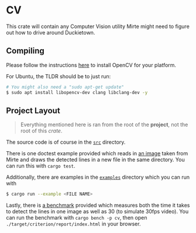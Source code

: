 # CV

This crate will contain any Computer Vision utility Mirte might need to figure out how to drive
around Duckietown.

## Compiling

Please follow the instructions [here](https://github.com/twistedfall/opencv-rust#getting-opencv)
to install OpenCV for your platform.

For Ubuntu, the TLDR should be to just run:

```sh
# You might also need a "sudo apt-get update"
$ sudo apt install libopencv-dev clang libclang-dev -y
```

## Project Layout

> Everything mentioned here is ran from the root of the **project**, not the root of this *crate*.

The source code is of course in the [`src`](./src/) directory.

There is one doctest example provided which reads in [an image](../assets/input_real.jpg) taken
from Mirte and draws the detected lines in a new file in the same directory. You can run this with
`cargo test`.

Additionally, there are examples in the [`examples`](./examples/) directory which you can run with

```sh
$ cargo run --example <FILE NAME>
```

Lastly, there is [a benchmark](./benches/benchmarks/detect_lines.rs) provided which measures
both the time it takes to detect the lines in one image as well as 30 (to simulate 30fps video).
You can run the benchmark with `cargo bench -p cv`, then open
`./target/criterion/report/index.html` in your browser.

